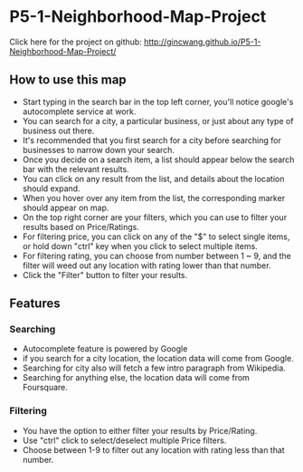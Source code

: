 # P5-1-Neighborhood-Map-Project
Click here for the project on github:
http://gincwang.github.io/P5-1-Neighborhood-Map-Project/

## How to use this map
  * Start typing in the search bar in the top left corner, you'll notice google's autocomplete service at work.
  * You can search for a city, a particular business, or just about any type of business out there.
  * It's recommended that you first search for a city before searching for businesses to narrow down your search.
  * Once you decide on a search item, a list should appear below the search bar with the relevant results.
  * You can click on any result from the list, and details about the location should expand.
  * When you hover over any item from the list, the corresponding marker should appear on map.
  * On the top right corner are your filters, which you can use to filter your results based on Price/Ratings.
  * For filtering price, you can click on any of the "$" to select single items, or hold down "ctrl" key when you click to select multiple items.
  * For filtering rating, you can choose from number between 1 ~ 9, and the filter will weed out any location with rating lower than that number.
  * Click the "Filter" button to filter your results.

## Features

### Searching
* Autocomplete feature is powered by Google
* if you search for a city location, the location data will come from Google.
* Searching for city also will fetch a few intro paragraph from Wikipedia.
* Searching for anything else, the location data will come from Foursquare.

### Filtering
* You have the option to either filter your results by Price/Rating.
* Use "ctrl" click to select/deselect multiple Price filters.
* Choose between 1-9 to filter out any location with rating less than that number.
